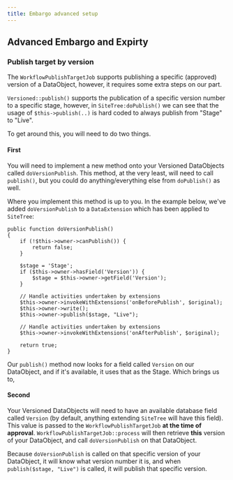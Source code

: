 ```yaml
---
title: Embargo advanced setup
---
```


## Advanced Embargo and Expirty

### Publish target by version
The `WorkflowPublishTargetJob` supports publishing a specific (approved) version of a DataObject, however, it requires
some extra steps on our part.

`Versioned::publish()` supports the publication of a specific version number to a specific stage, however, in
`SiteTree:doPublish()` we can see that the usage of `$this->publish(..)` is hard coded to always publish from "Stage" to
"Live".

To get around this, you will need to do two things.

#### First
You will need to implement a new method onto your Versioned DataObjects called `doVersionPublish`. This method, at the
very least, will need to call `publish()`, but you could do anything/everything else from `doPublish()` as well.

Where you implement this method is up to you. In the example below, we've added `doVersionPublish` to a `DataExtension`
which has been applied to `SiteTree`:

	public function doVersionPublish()
    {
        if (!$this->owner->canPublish()) {
            return false;
        }

        $stage = 'Stage';
        if ($this->owner->hasField('Version')) {
            $stage = $this->owner->getField('Version');
        }

        // Handle activities undertaken by extensions
        $this->owner->invokeWithExtensions('onBeforePublish', $original);
        $this->owner->write();
        $this->owner->publish($stage, "Live");

        // Handle activities undertaken by extensions
        $this->owner->invokeWithExtensions('onAfterPublish', $original);

        return true;
    }

Our `publish()` method now looks for a field called `Version` on our DataObject, and if it's available, it uses that as
the Stage. Which brings us to,

#### Second
Your Versioned DataObjects will need to have an available database field called `Version` (by default, anything
extending `SiteTree` will have this field). This value is passed to the `WorkflowPublishTargetJob` **at the time of
approval**. `WorkflowPublishTargetJob::process` will then retrieve **this** version of your DataObject, and call
`doVersionPublish` on that DataObject.

Because `doVersionPublish` is called on that specific version of your DataObject, it will know what version number it
is, and when `publish($stage, "Live")` is called, it will publish that specific version.
